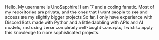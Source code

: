 Hello. My username is UnoSapphire!
I am 17 and a coding fanatic.
Most of my repositories are private, and the ones that I want people to see and access are my slightly bigger projects
So far, I only have experience with Discord Bots made with Python and a little dabbling with APIs and AI models, and using these completely self-taught concepts, I wish to apply this knowledge to more sophisticated projects.

<!---
Unown-Sapphire/Unown-Sapphire is a ✨ special ✨ repository because its `README.md` (this file) appears on your GitHub profile.
You can click the Preview link to take a look at your changes.
--->
